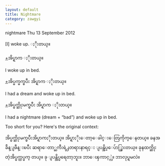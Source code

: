 ```yaml
---
layout: default
title: Nightmare
category: zawgyi
---
```


<p>nightmare Thu 13 September 2012</p>
<p>[I] woke up.<span class='zawgyi'> ႏိုးတယ္။</span></p>
<p class='hide-trigger'><a href="#">+</a><span class='zawgyi'>အိပ္ရာက ႏိုးတယ္။</span></p>
<p class='hide-this'>I woke up in bed.</p>

<p class='hide-trigger'><a href="#">+</a><span class='zawgyi'>အိပ္မက္မက္ၿပီး အိပ္ရာက ႏိုးတယ္။</span></p>
<p class='hide-this'>I had a dream and woke up in bed.</p>

<p class='hide-trigger'><a href="#">+</a><span class='zawgyi'>အိပ္မက္ဆိုးမက္ၿပီး အိပ္ရာက ႏိုးတယ္။</span></p>
<p class='hide-this'>I had a nightmare (dream + “bad”) and woke up in bed.</p>

<p>Too short for you? Here's the original context:</p>
<p class='zawgyi'>အိပ္မက္ဆိုးမက္ၿပီးအိပ္ရာကႏိုးတယ္။ အိပ္ရာႏိုးေတာ့ေခါင္းေတြကိုက္ေနတယ္။ ခနအခ်ိန္ျဖဳန္းၿပီး ဆရာေတာ္ႀကီးရဲ႕တရားနာရင္း ျပန္အိပ္ေပ်ာ္သြားတယ္။ ခုနထက္ဆိုးတဲ့အိပ္မက္ထပ္မက္ တယ္။ ခု ျပန္အိပ္မရေတာ့ဘူး။ ဘာေၾကာင့္လဲ။ ဘာလုပ္ရမလဲ။</p>
